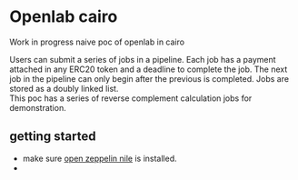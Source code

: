 # Openlab cairo

Work in progress naive poc of openlab in cairo

Users can submit a series of jobs in a pipeline. Each job has a payment attached in any ERC20 token and a deadline to complete the job. The next job in the pipeline can only begin after the previous is completed. Jobs are stored as a doubly linked list.  
This poc has a series of reverse complement calculation jobs for demonstration.

## getting started 
* make sure [open zeppelin nile](https://github.com/OpenZeppelin/nile) is installed.
* 

